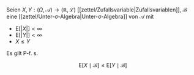 Seien $X, Y : (\Omega, \mathcal{A}) \to (\mathbb{R}, \mathcal{L})$ [[zettel/Zufallsvariable|Zufallsvariablen]], $\mathcal{B}$ eine [[zettel/Unter-σ-Algebra|Unter-σ-Algebra]] von $\mathcal{A}$ mit
- $\text{E}[|X|] \lt \infty$
- $\text{E}[|Y|] \lt \infty$
- $X \le Y$

Es gilt P-f. s.

$$
	\text{E}[X \mid \mathcal{B}] \le \text{E}[Y \mid \mathcal{B}]
$$